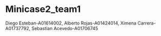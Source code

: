 # Minicase2_team1
Diego Esteban-A01614002, Alberto Rojas-A01424014, Ximena Carrera-A01737792, Sebastian Acevedo-A01706745
